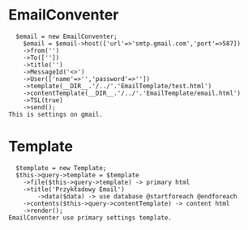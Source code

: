 # EmailConventer
	  $email = new EmailConventer;
		$email = $email->host(['url'=>'smtp.gmail.com','port'=>587])
		->from('')
		->To([''])
		->title('')
		->MessageId('<>')
		->User(['name'=>'','password'=>''])
		->template(__DIR__.'/../'.'EmailTemplate/test.html')
		->contentTemplate(__DIR__.'/../'.'EmailTemplate/email.html')
		->TSL(true)
		->send();
 	This is settings on gmail.
# Template
	  $template = new Template;
	  $this->query->template = $template
	 	->file($this->query->template) -> primary html
		->title('Przykładowy Email')
	        ->data($data) -> use database @startforeach @endforeach
		->contents($this->query->contentTemplate) -> content html
		->render();
 	EmailConventer use primary settings template.
